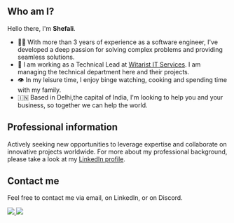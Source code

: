 ## Who am I?

Hello there, I'm **Shefali**.

- 👨‍💻 With more than 3 years of experience as a software engineer, I've developed a deep passion for solving complex problems and providing seamless solutions.
- 🦾 I am working as a Technical Lead at [Witarist IT Services](https://witarist.com). I am managing the technical department here and their projects.
- 👁️ In my leisure time, I enjoy binge watching, cooking and spending time with my family.
- 🇮🇳 Based in Delhi,the capital of India, I'm looking to help you and your business, so together we can help the world.

## Professional information

Actively seeking new opportunities to leverage expertise and collaborate on innovative projects worldwide. For more about my professional background, please take a look at my [LinkedIn profile](https://www.linkedin.com/in/shefaligoyal/).

## Contact me

Feel free to contact me via email, on LinkedIn, or on Discord.

<a href="mailto: shefaligoyal17@gmail.com">
  <img src="https://img.shields.io/badge/Gmail-D14836?style=for-the-badge&logo=gmail&logoColor=white" />
</a>

<a href="https://www.linkedin.com/in/shefaligoyal/">
  <img src="https://img.shields.io/badge/LinkedIn-0077B5?style=for-the-badge&logo=linkedin&logoColor=white" />
</a>
